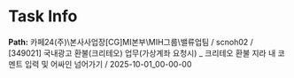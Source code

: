 # Task Info

**Path:** 카페24(주)\본사사업장\[CG]MI본부\MIH그룹\밸류업팀 / scnoh02 / [349021] 국내광고 환불(크리테오) 업무(가상계좌 요청시) _ 크리테오 환불 지라 내 코멘트 입력 및 어싸인 넘어가기 / 2025-10-01_00-00-00

